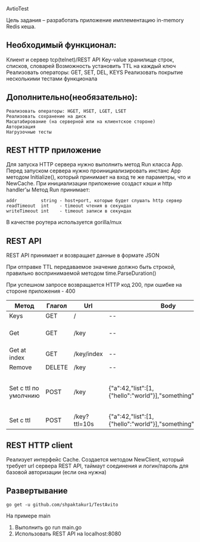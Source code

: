 AvtioTest

Цель задания – разработать приложение имплементацию in-memory Redis кеша.

## Необходимый функционал:
Клиент и сервер tcp(telnet)/REST API
Key-value хранилище строк, списков, словарей
Возможность установить TTL на каждый ключ
Реализовать операторы: GET, SET, DEL, KEYS
Реализовать покрытие несколькими тестами функционала

## Дополнительно(необязательно):
```
Реализовать операторы: HGET, HSET, LGET, LSET
Реализовать сохранение на диск
Масштабирование (на серверной или на клиентское стороне)
Авторизация
Нагрузочные тесты
```

## REST HTTP приложение
Для запуска HTTP сервера нужно выполнить метод Run класса App.
Перед запуском сервера нужно проинициализировать инстанс App методом
Initialize(), который принимает на вход те же параметры, что и NewCache.
При инициализации приложение создаст кэши и http handler'ы
Метод Run принимает:
```
addr         string - host+port, которые будет слушать http сервер
readTimeout  int    - timeout чтения в секундах
writeTimeout int    - timeout записи в секундах
```
В качестве роутера используется gorilla/mux
## REST API
REST API принимает и возвращает данные в формате JSON

При отправке TTL передаваемое значение должно быть строкой, правильно
воспринимаемой методом time.ParseDuration()

При успешном запросе возвращается HTTP код 200, при ошибке на стороне
приложения - 400

| Метод                 | Глагол | Url          | Body                                                         | Пример успешного ответаa                                                                | Пример ошибки                                                    |
|-----------------------|--------|--------------|--------------------------------------------------------------|-----------------------------------------------------------------------------------------|------------------------------------------------------------------|
| Keys                  | GET    | /            | --                                                           | ["string","map","my_key"]                                                               | --                                                               |
| Get                   | GET    | /key         | --                                                           | {"type": 1,"data": [1,"string",{"map": "of_something"},0.2,null,["nested","list",42,]]} | {"error": "key not found"}                                       |
| Get at index          | GET    | /key/index   | --                                                           | {"inner": {"one_more": {"key": "value"}}}                                               | {"error": "cant get item at index"}                              |
| Remove                | DELETE | /key         | --                                                           | "OK"                                                                                    | --                                                               |
| Set с ttl по умолчнию | POST   | /key         | {"a":42,"list":[1,{"hello":"world"}],"something":"anything"} | {"type":2,"data":{"a":42,"list":[1,{"hello":"world"}],"something":"anything"}}          | {"error":"invalid character 'a' looking for beginning of value"} |
| Set с ttl             | POST   | /key?ttl=10s | {"a":42,"list":[1,{"hello":"world"}],"something":"anything"} | {"type":2,"data":{"a":42,"list":[1,{"hello":"world"}],"something":"anything"}}          | {"error":"Malformed duration"}                                   |

## REST HTTP client
Реализует интерфейс Cache. Создается методом NewClient, который требует url сервера
REST API, таймаут соединения и логин/пароль для базовой авторизации (если она нужна)
## Развертывание
```
go get -u github.com/shpaktakur1/TestAvito
```
На примере main
1. Выполнить go run main.go
2. Использовать REST API на localhost:8080




